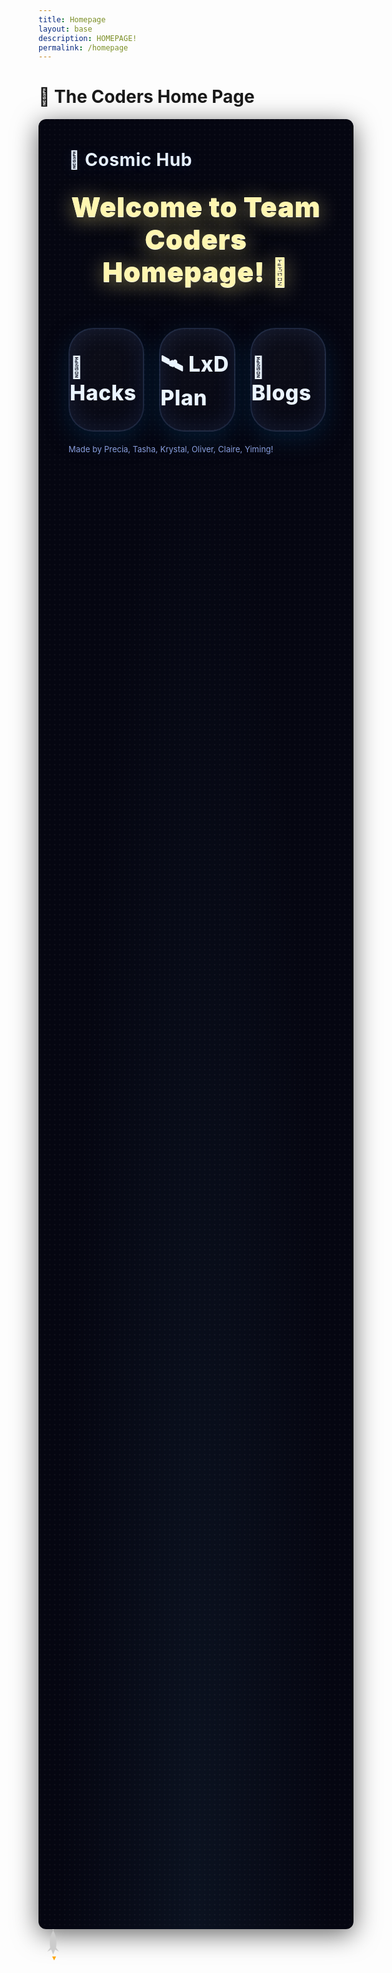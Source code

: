 ```yaml
---
title: Homepage 
layout: base
description: HOMEPAGE!
permalink: /homepage
---
```

# 🚀 The Coders Home Page

<style>
  .cosmic-welcome {
    font-size: 2.7rem;
    font-weight: 900;
    color: #fff6b0;
    text-align: center;
    margin: 32px 0 0 0;
    letter-spacing: 1px;
    text-shadow: 0 4px 32px #ffec8b99, 0 1px 0 #fff;
  }
  /* ===== Space background & layout (same as before) ===== */
  .space-wrap{
    min-height: 70vh;
    padding: 48px;
    border-radius: 12px;
    background: radial-gradient(ellipse at bottom, #0b1220 0%, #050611 60%);
    color: #e6f0ff;
    box-shadow: 0 8px 40px rgba(0,0,0,0.6), inset 0 1px 0 rgba(255,255,255,0.02);
    font-family: -apple-system, BlinkMacSystemFont, "Segoe UI", Roboto, "Helvetica Neue", Arial;
    position: relative;
    overflow: hidden;
  }
  .space-wrap::before, .space-wrap::after{
    content: "";
    position: absolute;
    top: -20%;
    left: -10%;
    right: -10%;
    bottom: -20%;
    background-image: radial-gradient(#ffffff11 1px, transparent 1px);
    background-size: 8px 8px;
    opacity: 0.7;
    pointer-events: none;
  }
  .space-wrap::after{
    background-size: 24px 24px;
    opacity: 0.25;
    filter: blur(6px);
  }

  .cosmic-title{
    font-size: 28px;
    margin: 0 0 8px 0;
    letter-spacing: 0.6px;
    text-shadow: 0 2px 20px rgba(100,150,255,0.12);
  }
  .cosmic-sub{margin: 0 0 24px 0; color: #bcd6ff; opacity: 0.9;}

  .btn-grid{
    display: grid;
    grid-template-columns: 1fr;
    gap: 28px;
    max-width: 700px;
    margin-top: 64px;
    margin-left: auto;
    margin-right: auto;
  }
  @media (min-width: 700px) {
    .btn-grid {
      grid-template-columns: repeat(3, 1fr);
    }
  }
  .cosmic-btn{
    display: flex;
    width: 100%;
    gap: 22px;
    align-items: center;
    justify-content: center;
    padding: 32px 0;
    border-radius: 40px;
    font-size: 2.1rem;
    background: linear-gradient(135deg, rgba(255,255,255,0.04), rgba(255,255,255,0.01));
    color: #eaf4ff;
    text-decoration: none;
    border: 2px solid rgba(120,170,255,0.18);
    box-shadow: 0 12px 36px rgba(4, 30, 55, 0.8), 0 0 36px rgba(100,150,255,0.13) inset;
    transition: transform .14s ease, box-shadow .14s ease;
    font-weight: 800;
    letter-spacing: 0.5px;
  }
  .cosmic-btn:hover{
    transform: translateY(-6px) scale(1.01);
    box-shadow: 0 18px 30px rgba(40,100,200,0.12), 0 0 32px rgba(120,180,255,0.08);
  }
  .tiny-note { margin-top: 20px; font-size: 13px; color: #9fb8ff; opacity: .85; }

  /* ===== Rocket styles ===== */
  #rocket {
    position: fixed;
    width: 50px;
    height: 50px;
    pointer-events: none;      /* so it doesn’t block clicks */
    z-index: 9999;
    transform-origin: center center;
    will-change: transform;
  }
</style>

<div class="space-wrap">

  <h1 class="cosmic-title">🌠 Cosmic Hub</h1>
  <p class="cosmic-welcome">Welcome to Team Coders Homepage! 🚀</p>

  <div class="btn-grid">
    <a class="cosmic-btn" href="https://precia-verma.github.io/Group-projects/hacks-homepage" target="_blank">🚀 Hacks</a>
    <a class="cosmic-btn" href="https://precia-verma.github.io/Group-projects/lxd-plan" target="_blank">🛰️ LxD Plan</a>
    <a class="cosmic-btn" href="https://precia-verma.github.io/Group-projects/homepage-blogs" target="_blank">📝 Blogs</a>
  </div>

  <p class="tiny-note">Made by Precia, Tasha, Krystal, Oliver, Claire, Yiming!</p>
</div>

<!-- ===== Rocket SVG ===== -->
<svg id="rocket" viewBox="0 0 64 64">
  <path fill="#ccc" d="M32 0C24 10 22 24 24 38l-6 8 8-4 4 10 4-10 8 4-6-8c2-14 0-28-8-38z"/>
  <path fill="orange" d="M28 56l4 8 4-8z"/>
</svg>

<script>
  (function(){
    const rocket = document.getElementById('rocket');
    let targetX = window.innerWidth/2;
    let targetY = window.innerHeight/2;
    let currentX = targetX;
    let currentY = targetY;

    document.addEventListener('mousemove', e => {
      targetX = e.clientX;
      targetY = e.clientY;
    });

    function animate(){
      // smooth follow: lerp toward target (closer to cursor)
  currentX += (targetX - currentX) * 0.35;
  currentY += (targetY - currentY) * 0.35;

      // rotation: point roughly toward movement direction
      const dx = targetX - currentX;
      const dy = targetY - currentY;
      const angle = Math.atan2(dy, dx) * (180 / Math.PI) + 90;

      rocket.style.transform = `translate(${currentX - 25}px, ${currentY - 25}px) rotate(${angle}deg)`;
      requestAnimationFrame(animate);
    }
    animate();
  })();
</script>